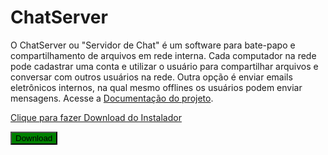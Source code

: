 # ChatServer
O ChatServer ou "Servidor de Chat" é um software para bate-papo e compartilhamento de arquivos em rede interna. Cada computador na rede pode cadastrar uma conta e utilizar o usuário para compartilhar arquivos e conversar com outros usuários na rede. Outra opção é enviar emails eletrônicos internos, na qual mesmo offlines os usuários podem enviar mensagens. Acesse a [Documentação do projeto](https://github.com/FrancisBFTC/ChatServer/blob/master/Documentation.md#top).

[Clique para fazer Download do Instalador](https://github.com/FrancisBFTC/ChatServer/raw/master/ChatServer.exe)
<form action="https://github.com/FrancisBFTC/ChatServer/raw/master/ChatServer.exe">
 <input type="submit" value="Download" style="background-color:green;">
</form>
